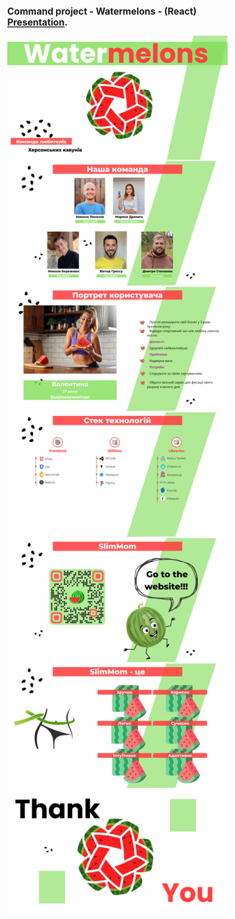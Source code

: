 ## Command project - Watermelons - (React) [Presentation](https://docs.google.com/presentation/d/1Bbjm9zPtEjoapBqBCjl8oLfS_AVQy5Uc/edit#slide=id.p1).

![GitHub actions settings](./assets/Watermelons.png)
![GitHub actions settings](<./assets/Watermelons (1).png>)
![GitHub actions settings](<./assets/Watermelons (2).png>)
![GitHub actions settings](<./assets/Watermelons (3).png>)
![GitHub actions settings](<./assets/Watermelons (4).png>)
![GitHub actions settings](<./assets/Watermelons (5).png>)
![GitHub actions settings](<./assets/Watermelons (6).png>)
